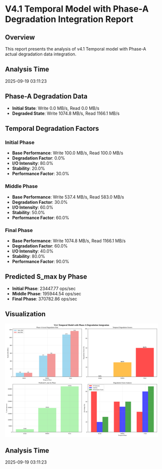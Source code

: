 # V4.1 Temporal Model with Phase-A Degradation Integration Report

## Overview
This report presents the analysis of v4.1 Temporal model with Phase-A actual degradation data integration.

## Analysis Time
2025-09-19 03:11:23

## Phase-A Degradation Data
- **Initial State**: Write 0.0 MB/s, Read 0.0 MB/s
- **Degraded State**: Write 1074.8 MB/s, Read 1166.1 MB/s

## Temporal Degradation Factors

### Initial Phase
- **Base Performance**: Write 100.0 MB/s, Read 100.0 MB/s
- **Degradation Factor**: 0.0%
- **I/O Intensity**: 80.0%
- **Stability**: 20.0%
- **Performance Factor**: 30.0%

### Middle Phase
- **Base Performance**: Write 537.4 MB/s, Read 583.0 MB/s
- **Degradation Factor**: 30.0%
- **I/O Intensity**: 60.0%
- **Stability**: 50.0%
- **Performance Factor**: 60.0%

### Final Phase
- **Base Performance**: Write 1074.8 MB/s, Read 1166.1 MB/s
- **Degradation Factor**: 60.0%
- **I/O Intensity**: 40.0%
- **Stability**: 80.0%
- **Performance Factor**: 90.0%

## Predicted S_max by Phase
- **Initial Phase**: 23447.77 ops/sec
- **Middle Phase**: 195944.54 ops/sec
- **Final Phase**: 370782.86 ops/sec

## Visualization
![V4.1 Temporal with Phase-A Degradation](v4_1_temporal_with_phase_a_degradation.png)

## Analysis Time
2025-09-19 03:11:23
